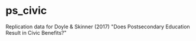 # ps_civic
Replication data for Doyle &amp; Skinner (2017) "Does Postsecondary Education Result in Civic Benefits?"

